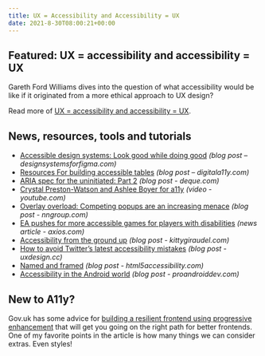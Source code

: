 ```yaml
---
title: UX = Accessibility and Accessibility = UX
date: 2021-8-30T08:00:21+00:00
---
```


## Featured: UX = accessibility and accessibility = UX

Gareth Ford Williams dives into the question of what accessibility would be like if it originated from a more ethical approach to UX design?

Read more of [UX = accessibility and accessibility = UX](https://uxdesign.cc/ux-accessibility-accessibility-ux-3f609617c480).

## News, resources, tools and tutorials

- [Accessible design systems: Look good while doing good](https://www.designsystemsforfigma.com/blog/accessible-design-systems-look-good-while-doing-good) *(blog post – designsystemsforfigma.com)*
- [Resources For building accessible tables](https://www.digitala11y.com/resources-for-building-accessible-tables/) *(blog post – digitala11y.com)*
- [ARIA spec for the uninitiated: Part 2](https://www.deque.com/blog/aria-spec-for-the-uninitiated-part-2/) *(blog post - deque.com)*
- [Crystal Preston-Watson and Ashlee Boyer for a11y](https://www.youtube.com/watch?v=vWpj7t8I6SM) *(video - youtube.com)*
- [Overlay overload: Competing popups are an increasing menace](https://www.nngroup.com/articles/overlay-overload/) *(blog post - nngroup.com)*
- [EA pushes for more accessible games for players with disabilities](https://www.axios.com/ea-eaccessible-game-diability-c78f62f1-ed2d-4ab7-ae7f-e896cb771134.html) *(news article - axios.com)*
- [Accessibility from the ground up](https://kittygiraudel.com/2021/08/20/accessibility-from-the-ground-up/) *(blog post - kittygiraudel.com)*
- [How to avoid Twitter’s latest accessibility mistakes](https://uxdesign.cc/how-to-avoid-twitters-latest-accessibility-mistakes-e0910f9f0ae7) *(blog post - uxdesign.cc)*
- [Named and framed](https://html5accessibility.com/stuff/2021/08/26/named-and-framed/) *(blog post - html5accessibility.com)*
- [Accessibility in the Android world](https://proandroiddev.com/accessibility-in-the-android-world-6e73d687660a) *(blog post - proandroiddev.com)*

## New to A11y?

Gov.uk has some advice for [building a resilient frontend using progressive enhancement](https://www.gov.uk/service-manual/technology/using-progressive-enhancement) that will get you going on the right path for better frontends. One of my favorite points in the article is how many things we can consider extras. Even styles!

